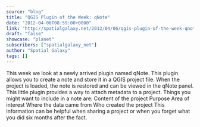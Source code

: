 ```yaml
---
source: "blog"
title: "QGIS Plugin of the Week: qNote"
date: "2012-04-06T08:59:00+0000"
link: "http://spatialgalaxy.net/2012/04/06/qgis-plugin-of-the-week-qnote/"
draft: "false"
showcase: "planet"
subscribers: ["spatialgalaxy_net"]
author: "Spatial Galaxy"
tags: []
---
```


This week we look at a newly arrived plugin named qNote. This plugin allows you to create a note and store it in a QGIS project file. When the project is loaded, the note is restored and can be viewed in the qNote panel.
This little plugin provides a way to attach metadata to a project. Things you might want to include in a note are:
 Content of the project Purpose Area of interest Where the data came from Who created the project  This information can be helpful when sharing a project or when you forget what you did six months after the fact.
